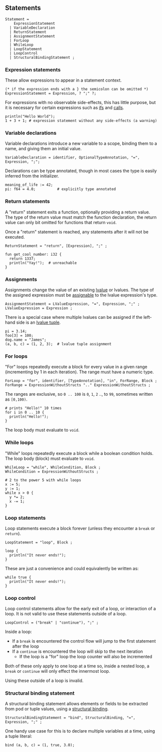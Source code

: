 ## Statements

```ebnf
Statement =
    ExpressionStatement
  | VariableDeclaration
  | ReturnStatement
  | AssignmentStatement
  | ForLoop
  | WhileLoop
  | LoopStatement
  | LoopControl
  | StructuralBindingStatement ;
```

### Expression statements

These allow expressions to appear in a statement context.

```ebnf
(* if the expression ends with a } the semicolon can be omitted *)
ExpressionStatement = Expression, ? ";" ?;
```

For expressions with no observable side-effects, this has little purpose, but
it is necessary for certain expressions such as [ifs](#if-expressions) and [calls](#calls).

```mank
println("Hello World");
1 + 3 + 1; # expression statement without any side-effects (a warning)
```

### Variable declarations

Variable declarations introduce a new variable to a scope, binding them to a name,
and giving them an initial value.

```ebnf
VariableDeclaration = identifier, OptionalTypeAnnotation, "=", Expression, ";";
```

Declarations can be type annotated, though in most cases the type is easily inferred from
the initializer.

```mank
meaning_of_life := 42;
pi: f64 = 4.0;          # explicitly type annotated
```

### Return statements

A "return" statement exits a function, optionally providing a return value.
The type of the return value must match the function declaration,
the return value can only bit omitted for functions that return `void`.


Once a "return" statement is reached, any statements after it will not be executed.

```ebnf
ReturnStatement = "return", [Expression], ";" ;
```

```mank
fun get_cool_number: i32 {
  return 1337;
  println("Yay!");  # unreachable
}
```

### Assignments

Assignments change the value of an existing [lvalue](#binding-points) or lvalues.
The type of the assigned expression must be [assignable](#assignability) to the lvalue expression's type.

```ebnf
AssignmentStatement = LValueExpression, "=", Expression, ";" ;
LValueExpression = Expression ;
```

There is a special case where multiple lvalues can be assigned if the left-hand side
is an [lvalue tuple](#tuple-literals).

```mank
pi = 3.14;
foo[3] = 100;
dog.name = "James";
(a, b, c) = (1, 2, 3);  # lvalue tuple assignment
```

### For loops

"For" loops repeatedly execute a block for every value in a given range
(incrementing by 1 in each iteration). The range must have a numeric type.

```ebnf
ForLoop = "for", identifier, [TypeAnnotation], "in", ForRange, Block ;
ForRange = ExpressionWithoutStructs ".." ExpressionWithoutStructs ;
```

The ranges are exclusive, so `0 .. 100` is `0`, `1`, `2` .., to `99`,
sometimes written as `[0,100)`.

<!-- Loop counter + counter scope  & start/end mutations -->

```mank
# prints "Hello!" 10 times
for i in 0 .. 10 {
  println("Hello!");
}
```

The loop body must evaluate to `void`.

### While loops

"While" loops repeatedly execute a block while a boolean condition holds.
The loop body (block) must evaluate to `void`.

```ebnf
WhileLoop = "while", WhileCondition, Block ;
WhileCondition = ExpressionWithoutStructs ;
```

```mank
# 2 to the power 5 with while loops
x := 5;
y := 1;
while x > 0 {
  y *= 2;
  x -= 1;
}
```

### Loop statements

Loop statements execute a block forever (unless they encounter a `break` or `return`).

```ebnf
LoopStatement = "loop", Block ;
```

```mank
loop {
  println("It never ends!");
}
```

These are just a convenience and could equivalently be written as:
```mank
while true {
  println("It never ends!");
}
```

### Loop control

Loop control statements allow for the early exit of a loop, or interaction of a
loop. It is not valid to use these statements outside of a loop.

```ebnf
LoopControl = ("break" | "continue"), ";" ;
```

Inside a loop:
- If a `break` is encountered the control flow will jump to the first statement after the loop
- If a `continue` is encountered the loop will skip to the next iteration
  -  If the loop is a "for" loop the loop counter will also be incremented

Both of these only apply to one loop at a time so, inside a nested loop, a `break` or `continue`
will only effect the innermost loop.


Using these outside of a loop is invalid.

### Structural binding statement

A structural binding statement allows elements or fields to be extracted from pod or tuple
values, using a [structural binding](#structural-bindings).

```ebnf
StructuralBindingStatement = "bind", StructuralBinding, "=", Expression, ";" ;
```

One handy use case for this is to declare multiple variables at a time, using a
tuple literal:
```mank
bind (a, b, c) = (1, true, 3.0);
```
